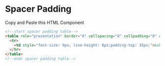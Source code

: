 # Spacer Padding
Copy and Paste this HTML Component

```html
<!--start spacer padding table-->
<table role="presentation" border="0" cellspacing="0" cellpadding="0" align="center" width="100%">
  <tr>
    <td style="font-size: 0px; line-height: 0px;padding-top: 35px;">&nbsp;</td>
  </tr>
</table>
<!--ends spacer padding table-->
```

